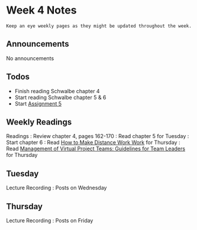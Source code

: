 
# Week 4 Notes

```{note}
Keep an eye weekly pages as they might be updated throughout the week.
```

## Announcements

No announcements

## Todos

* Finish reading Schwalbe chapter 4
* Start reading Schwalbe chapter 5 & 6
* Start [Assignment 5](a5.md)

## Weekly Readings

Readings
: Review chapter 4, pages 162-170
: Read chapter 5 for Tuesday
: Start chapter 6
: Read <a href="../resources/Olson and Olson How to make distance work work.pdf">How to Make Distance Work Work</a> for Thursday
: Read <a href="../resources/Beranek et al. Management of Virtual Project Teams_ Guidelines for Team Leaders.pdf">Management of Virtual Project Teams: Guidelines for Team Leaders</a> for Thursday


## Tuesday

Lecture Recording
: Posts on Wednesday

## Thursday

Lecture Recording
: Posts on Friday

